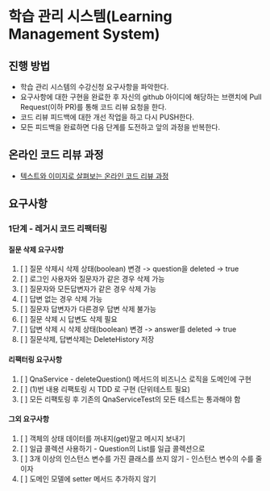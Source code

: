 # 학습 관리 시스템(Learning Management System)

## 진행 방법

* 학습 관리 시스템의 수강신청 요구사항을 파악한다.
* 요구사항에 대한 구현을 완료한 후 자신의 github 아이디에 해당하는 브랜치에 Pull Request(이하 PR)를 통해 코드 리뷰 요청을 한다.
* 코드 리뷰 피드백에 대한 개선 작업을 하고 다시 PUSH한다.
* 모든 피드백을 완료하면 다음 단계를 도전하고 앞의 과정을 반복한다.

## 온라인 코드 리뷰 과정

* [텍스트와 이미지로 살펴보는 온라인 코드 리뷰 과정](https://github.com/next-step/nextstep-docs/tree/master/codereview)

## 요구사항

### 1단계 - 레거시 코드 리팩터링

#### 질문 삭제 요구사항

1. [ ] 질문 삭제시 삭제 상태(boolean) 변경 -> question을 deleted -> true
2. [ ] 로그인 사용자와 질문자가 같은 경우 삭제 가능
4. [ ] 질문자와 모든답변자가 같은 경우 삭제 가능
3. [ ] 답변 없는 경우 삭제 가능
7. [ ] 질문자 답변자가 다른경우 답변 삭제 불가능
5. [ ] 질문 삭제 시 답변도 삭제 필요
6. [ ] 답변 삭제 시 삭제 상태(boolean) 변경 -> answer를 deleted -> true
8. [ ] 질문삭제, 답변삭제는 DeleteHistory 저장

#### 리팩터링 요구사항

1. [ ] QnaService - deleteQuestion() 메서드의 비즈니스 로직을 도메인에 구현
2. [ ] (1)번 내용 리팩토링 시 TDD 로 구현 (단위테스트 필요)
3. [ ] 모든 리팩토링 후 기존의 QnaServiceTest의 모든 테스트는 통과해야 함

#### 그외 요구사항

1. [ ] 객체의 상태 데이터를 꺼내지(get)말고 메시지 보내기
2. [ ] 일급 콜렉션 사용하기 - Question의 List를 일급 콜렉션으로
3. [ ] 3개 이상의 인스턴스 변수를 가진 클래스를 쓰지 않기 - 인스턴스 변수의 수를 줄이자
4. [ ] 도메인 모델에 setter 메서드 추가하지 않기

